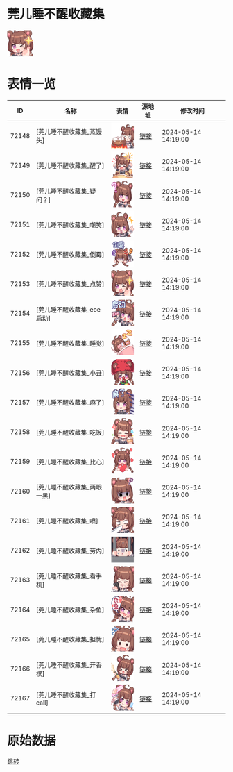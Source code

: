 # 莞儿睡不醒收藏集

<img src="./cover.png" height="60" alt="cover" />

# 表情一览

|ID|名称|表情|源地址|修改时间|
|----|----|----|----|----|
|72148|[莞儿睡不醒收藏集_蒸馒头]|<img src="./pic/072148_%5B莞儿睡不醒收藏集_蒸馒头%5D.png" height="60" alt="蒸馒头"/>|[链接](https://i0.hdslb.com/bfs/garb/695ca31f91830bd59915dc7bf9636a40f8a8db92.png)|2024-05-14 14:19:00|
|72149|[莞儿睡不醒收藏集_醒了]|<img src="./pic/072149_%5B莞儿睡不醒收藏集_醒了%5D.png" height="60" alt="醒了"/>|[链接](https://i0.hdslb.com/bfs/garb/c52ad23a86645f77f85745bbc0f237ba07aa29ac.png)|2024-05-14 14:19:00|
|72150|[莞儿睡不醒收藏集_疑问？]|<img src="./pic/072150_%5B莞儿睡不醒收藏集_疑问？%5D.png" height="60" alt="疑问？"/>|[链接](https://i0.hdslb.com/bfs/garb/4c9cb73e3c691f4cc4f6e2f86c299d35e1022ab7.png)|2024-05-14 14:19:00|
|72151|[莞儿睡不醒收藏集_嘲笑]|<img src="./pic/072151_%5B莞儿睡不醒收藏集_嘲笑%5D.png" height="60" alt="嘲笑"/>|[链接](https://i0.hdslb.com/bfs/garb/67f70c20b525abaf047544f03a801629fc1afda5.png)|2024-05-14 14:19:00|
|72152|[莞儿睡不醒收藏集_倒霉]|<img src="./pic/072152_%5B莞儿睡不醒收藏集_倒霉%5D.png" height="60" alt="倒霉"/>|[链接](https://i0.hdslb.com/bfs/garb/78e10ad56e4f1e541a968bf59c9685676def2939.png)|2024-05-14 14:19:00|
|72153|[莞儿睡不醒收藏集_点赞]|<img src="./pic/072153_%5B莞儿睡不醒收藏集_点赞%5D.png" height="60" alt="点赞"/>|[链接](https://i0.hdslb.com/bfs/garb/7329a5c4c862f59f332b87f5742568351d47312c.png)|2024-05-14 14:19:00|
|72154|[莞儿睡不醒收藏集_eoe启动]|<img src="./pic/072154_%5B莞儿睡不醒收藏集_eoe启动%5D.png" height="60" alt="eoe启动"/>|[链接](https://i0.hdslb.com/bfs/garb/b3e53141e045342d48ffe8164b4b8d62cd8f5773.png)|2024-05-14 14:19:00|
|72155|[莞儿睡不醒收藏集_睡觉]|<img src="./pic/072155_%5B莞儿睡不醒收藏集_睡觉%5D.png" height="60" alt="睡觉"/>|[链接](https://i0.hdslb.com/bfs/garb/389da8beb840e220f9afa6c736c2c1ca5f5e7d27.png)|2024-05-14 14:19:00|
|72156|[莞儿睡不醒收藏集_小丑]|<img src="./pic/072156_%5B莞儿睡不醒收藏集_小丑%5D.png" height="60" alt="小丑"/>|[链接](https://i0.hdslb.com/bfs/garb/9288a462729eef9f78893ccb1a9cb1a0cd7324e6.png)|2024-05-14 14:19:00|
|72157|[莞儿睡不醒收藏集_麻了]|<img src="./pic/072157_%5B莞儿睡不醒收藏集_麻了%5D.png" height="60" alt="麻了"/>|[链接](https://i0.hdslb.com/bfs/garb/3fab2ad006ee5f2f76e1c523da286cb8d84590d5.png)|2024-05-14 14:19:00|
|72158|[莞儿睡不醒收藏集_吃饭]|<img src="./pic/072158_%5B莞儿睡不醒收藏集_吃饭%5D.png" height="60" alt="吃饭"/>|[链接](https://i0.hdslb.com/bfs/garb/d51ba4cd7977ecca06db47759796593c9106dad2.png)|2024-05-14 14:19:00|
|72159|[莞儿睡不醒收藏集_比心]|<img src="./pic/072159_%5B莞儿睡不醒收藏集_比心%5D.png" height="60" alt="比心"/>|[链接](https://i0.hdslb.com/bfs/garb/2d12a0fb0a67f6753aff6491ca95073af42ceb40.png)|2024-05-14 14:19:00|
|72160|[莞儿睡不醒收藏集_两眼一黑]|<img src="./pic/072160_%5B莞儿睡不醒收藏集_两眼一黑%5D.png" height="60" alt="两眼一黑"/>|[链接](https://i0.hdslb.com/bfs/garb/7be2e4a86f92daae136d8913a9a16ba1eb33a472.png)|2024-05-14 14:19:00|
|72161|[莞儿睡不醒收藏集_喷]|<img src="./pic/072161_%5B莞儿睡不醒收藏集_喷%5D.png" height="60" alt="喷"/>|[链接](https://i0.hdslb.com/bfs/garb/2e6b054c9d1d72e42468a5f2065c6a6d0407b703.png)|2024-05-14 14:19:00|
|72162|[莞儿睡不醒收藏集_劳内]|<img src="./pic/072162_%5B莞儿睡不醒收藏集_劳内%5D.png" height="60" alt="劳内"/>|[链接](https://i0.hdslb.com/bfs/garb/e2e3654406552b4e8e906c2efbd3fb2165137224.png)|2024-05-14 14:19:00|
|72163|[莞儿睡不醒收藏集_看手机]|<img src="./pic/072163_%5B莞儿睡不醒收藏集_看手机%5D.png" height="60" alt="看手机"/>|[链接](https://i0.hdslb.com/bfs/garb/32b1e07221476bb71cbbb8432be80ff4ac1b599f.png)|2024-05-14 14:19:00|
|72164|[莞儿睡不醒收藏集_杂鱼]|<img src="./pic/072164_%5B莞儿睡不醒收藏集_杂鱼%5D.png" height="60" alt="杂鱼"/>|[链接](https://i0.hdslb.com/bfs/garb/04e55d20e2eb507f9a7127da001328e85184ba13.png)|2024-05-14 14:19:00|
|72165|[莞儿睡不醒收藏集_担忧]|<img src="./pic/072165_%5B莞儿睡不醒收藏集_担忧%5D.png" height="60" alt="担忧"/>|[链接](https://i0.hdslb.com/bfs/garb/ea1422b388ebce49a45f9c5800a1322bd613bec5.png)|2024-05-14 14:19:00|
|72166|[莞儿睡不醒收藏集_开香槟]|<img src="./pic/072166_%5B莞儿睡不醒收藏集_开香槟%5D.png" height="60" alt="开香槟"/>|[链接](https://i0.hdslb.com/bfs/garb/84a440b80c7b69392a468939876d67fc7b4bd1de.png)|2024-05-14 14:19:00|
|72167|[莞儿睡不醒收藏集_打call]|<img src="./pic/072167_%5B莞儿睡不醒收藏集_打call%5D.png" height="60" alt="打call"/>|[链接](https://i0.hdslb.com/bfs/garb/60a96b6e82cd491c94bed899b16b142f6fa8837c.png)|2024-05-14 14:19:00|

# 原始数据

[跳转](./raw.json)

